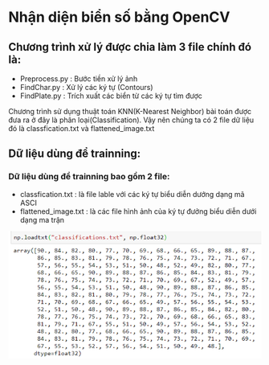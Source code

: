 # Nhận diện biển số bằng OpenCV

## Chương trình xử lý được chia làm 3 file chính đó là:
  - Preprocess.py : Bước tiền xử lý ảnh 
  - FindChar.py : Xử lý các ký tự (Contours)
  - FindPlate.py : Trích xuất các biển từ các ký tự tìm được
  
  Chương trình sử dụng thuật toán KNN(K-Nearest Neighbor) bài toán được đưa ra ở đây là phân loại(Classification). Vậy nên chúng ta có 2 file dữ liệu đó là classfication.txt và flattened_image.txt
  
## Dữ liệu dùng để trainning:
  ### Dữ liệu dùng để trainning bao gồm 2 file:
  - classfication.txt : là file lable với các ký tự biểu diễn dướng dạng mã ASCI
  - flattened_image.txt : là các file hình ảnh của ký tự đưởng biểu diễn dưới dạng ma trận
  
  
![GitHub Logo](/image/Capture.png)
